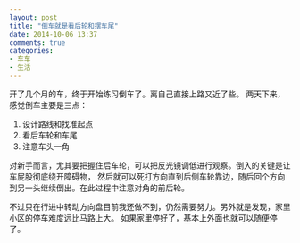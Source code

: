 ```yaml
---
layout: post
title: "倒车就是看后轮和摆车尾"
date: 2014-10-06 13:37
comments: true
categories:
- 车车
- 生活
---
```


开了几个月的车，终于开始练习倒车了。离自己直接上路又近了些。
两天下来，感觉倒车主要是三点：

1. 设计路线和找准起点
2. 看后车轮和车尾
3. 注意车头一角

对新手而言，尤其要把握住后车轮，可以把反光镜调低进行观察。倒入的关键是让车屁股彻底绕开障碍物，
然后就可以死打方向直到后侧车轮靠边，随后回个方向到另一头继续倒出。在此过程中注意对角的前后轮。

不过只在行进中转动方向盘目前我还做不到，仍然需要努力。另外就是发现，家里小区的停车难度远比马路上大。
如果家里停好了，基本上外面也就可以随便停了。
